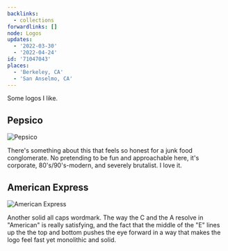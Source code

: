 ```yaml
---
backlinks:
  - collections
forwardlinks: []
node: Logos
updates:
  - '2022-03-30'
  - '2022-04-24'
id: '71047043'
places:
  - 'Berkeley, CA'
  - 'San Anselmo, CA'
---
```

Some logos I like.

## Pepsico 

![](images/71047043/xVSvTOqAYN.webp "Pepsico")

There's something about this that feels so honest for a junk food conglomerate. No pretending to be fun and approachable here, it's corporate, 80's/90's-modern, and severely brutalist. I love it. 

## American Express

![](images/71047043/SQIzdXDfNn.webp "American Express")

Another solid all caps wordmark. The way the C and the A resolve in "American" is really satisfying, and the fact that the middle of the "E" lines up the the top and bottom pushes the eye forward in a way that makes the logo feel fast yet monolithic and solid.

